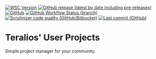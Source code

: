 [![WSC Version](https://img.shields.io/badge/WSC-5.4-blue)](https://github.com/WoltLab/WCF/tree/master)
[![GitHub release (latest by date including pre-releases)](https://img.shields.io/github/v/release/teralios/tasklist?include_prereleases&style=flat)](https://github.com/Teralios/tasklist/releases)
[![GitHub](https://img.shields.io/github/license/Teralios/tasklist?style=flat)](https://www.gnu.org/licenses/gpl-3.0.txt)
[![GitHub Workflow Status (branch)](https://img.shields.io/github/workflow/status/teralios/tasklist/PHP%20Build/main)](https://github.com/Teralios/tasklist/actions?query=workflow%3A%22PHP+Build%22)
[![Scrutinizer code quality (GitHub/Bitbucket)](https://img.shields.io/scrutinizer/quality/g/teralios/tasklist/main)](https://scrutinizer-ci.com/g/Teralios/tasklist/?branch=main)
[![Last commit (GitHub)](https://img.shields.io/github/last-commit/teralios/tasklist/main)](https://github.com/Teralios/tasklist/commits/main)

# Teralios' User Projects
Simple project manager for your community.
